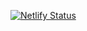 [![Netlify Status](https://api.netlify.com/api/v1/badges/1bf4a5f8-2052-499c-9999-dba44807b1e0/deploy-status)](https://app.netlify.com/sites/todohublist/deploys)

